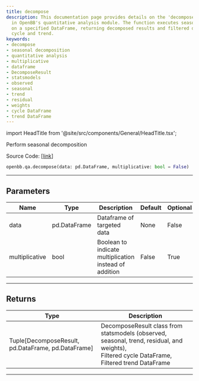 ```yaml
---
title: decompose
description: This documentation page provides details on the 'decompose' function
  in OpenBB's quantitative analysis module. The function executes seasonal decomposition
  on a specified DataFrame, returning decomposed results and filtered dataframes for
  cycle and trend.
keywords:
- decompose
- seasonal decomposition
- quantitative analysis
- multiplicative
- dataframe
- DecomposeResult
- statsmodels
- observed
- seasonal
- trend
- residual
- weights
- cycle DataFrame
- trend DataFrame
---
```


import HeadTitle from '@site/src/components/General/HeadTitle.tsx';

<HeadTitle title="qa.decompose - Reference | OpenBB SDK Docs" />

Perform seasonal decomposition

Source Code: [[link](https://github.com/OpenBB-finance/OpenBBTerminal/tree/main/openbb_terminal/common/quantitative_analysis/qa_model.py#L46)]

```python
openbb.qa.decompose(data: pd.DataFrame, multiplicative: bool = False)
```

---

## Parameters

| Name | Type | Description | Default | Optional |
| ---- | ---- | ----------- | ------- | -------- |
| data | pd.DataFrame | Dataframe of targeted data | None | False |
| multiplicative | bool | Boolean to indicate multiplication instead of addition | False | True |


---

## Returns

| Type | Description |
| ---- | ----------- |
| Tuple[DecomposeResult, pd.DataFrame, pd.DataFrame] | DecomposeResult class from statsmodels (observed, seasonal, trend, residual, and weights),<br/>Filtered cycle DataFrame,<br/>Filtered trend DataFrame |
---
